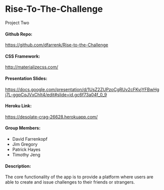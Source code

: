 # Rise-To-The-Challenge
Project Two


#### Github Repo:

https://github.com/dfarrenk/Rise-to-the-Challenge 

#### CSS Framework:

http://materializecss.com/

#### Presentation Slides:

https://docs.google.com/presentation/d/1UsZ2ZUPzoCgRUv2cFKvjYFBwHgj7L-ggpCqJVxChIt4/edit#slide=id.gc6f73a04f_0_9

#### Heroku Link:

https://desolate-crag-26628.herokuapp.com/

#### Group Members:

* David Farrenkopf
* Jim Gregory
* Patrick Hayes
* Timothy Jeng

#### Description: 

The core functionality of the app is to provide a platform where users are able to create and issue challenges to their friends or strangers. 



